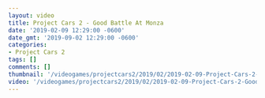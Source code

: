 ```yaml
---
layout: video
title: Project Cars 2 - Good Battle At Monza
date: '2019-02-09 12:29:00 -0600'
date_gmt: '2019-09-02 12:29:00 -0600'
categories:
- Project Cars 2
tags: []
comments: []
thumbnail: '/videogames/projectcars2/2019/02/2019-02-09-Project-Cars-2-Good-Battle-At-Monza.jpg'
video: '/videogames/projectcars2/2019/02/2019-02-09-Project-Cars-2-Good-Battle-At-Monza.mp4'
---
```

